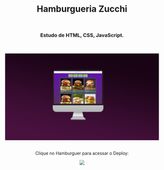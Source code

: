 <h1 align="center">
  Hamburgueria Zucchi</h1>
<br>
<h3 align="center">Estudo de HTML, CSS, JavaScript.</h3>
<br>
<br>

<div align="center">
  <img width="800px" src="img/Novo Projeto (4).png" />
</div>
<br>
<div align="center">
  
  <p>Clique no Hamburguer para acessar o Deploy:</p>
<a href="https://burguerkinggg.netlify.app/" target="_blank"><img width= "100" src="https://s2.glbimg.com/IaEnP49buSdSUDftlMxVrq3-ZDo=/940x523/e.glbimg.com/og/ed/f/original/2019/04/26/loucosporti1.jpg"></a>
</div>

